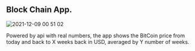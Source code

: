 ## Block Chain App. 

![2021-12-09 00 51 02](https://user-images.githubusercontent.com/9511896/145249667-c54ef534-5a5d-4d8d-a84e-59927bc317c7.gif)



Powered by api with real numbers, the app shows the BitCoin price from today and back to X weeks back in USD, averaged by Y number of weeks.
